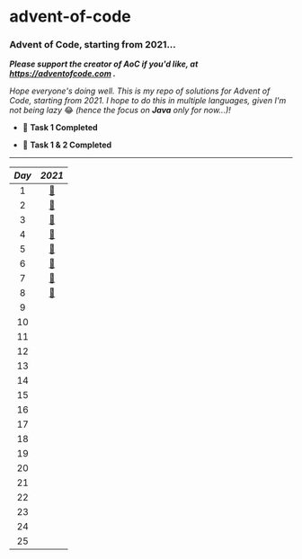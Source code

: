 # advent-of-code

### Advent of Code, starting from 2021...

**_Please support the creator of AoC if you'd like, at https://adventofcode.com
._**

_Hope everyone's doing well. This is my repo of solutions for Advent of Code,
starting from 2021. I hope to do this in multiple languages, given I'm not being
lazy_ 😂 _(hence the focus on **Java** only for now...)!_

- 🎉 **Task 1 Completed**

- 🎊 **Task 1 & 2 Completed**

---

|_Day_|_2021_|
|:---:|:---:|
|1|[🎊](2021/src/main/java/com/jxng1/days/Day1.java)|
|2|[🎊](2021/src/main/java/com/jxng1/days/Day2.java)|
|3|[🎊](2021/src/main/java/com/jxng1/days/Day3.java)|
|4|[🎊](2021/src/main/java/com/jxng1/days/Day4.java)|
|5|[🎊](2021/src/main/java/com/jxng1/days/Day5.java)|
|6|[🎊](2021/src/main/java/com/jxng1/days/Day6.java)|
|7|[🎊](2021/src/main/java/com/jxng1/days/Day7.java)|
|8|[🎊](2021/src/main/java/com/jxng1/days/Day8.java)|
|9|
|10|
|11|
|12|
|13|
|14|
|15|
|16|
|17|
|18|
|19|
|20|
|21|
|22|
|23|
|24|
|25|


